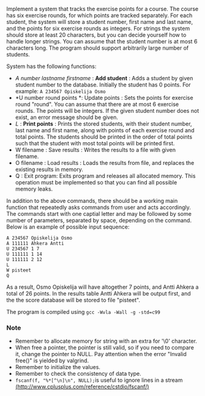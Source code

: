 Implement a system that tracks the exercise points for a course. The course has six exercise rounds, for which points are tracked separately. For each student, the system will store a student number, first name and last name, and the points for six exercise rounds as integers. For strings the system should store at least 20 characters, but you can decide  yourself how to handle longer strings. You can assume that the student number is at most 6 characters long. The program should support arbitrarily large number of students.

System has the following functions:

* *A number lastname firstname* : **Add student** : Adds a student by given student number to the database. Initially the student
has 0 points. For example: `A 234567 Opiskelija Osmo`
* *U number round points *: Update points : Sets the points for exercise round "round". You can assume that there are at most 6 exercise rounds. The points will be integers. If the given student number does not exist, an error message should be given.
* *L* : **Print points** : Prints the stored students, with their student number, last name and first name, along with points of each exercise round and total points. The students should be printed in the order of total points such that the student with most total points will be printed first.
* W filename : Save results : Writes the results to a file with given filename.
* O filename : Load results : Loads the results from file, and replaces the existing results in memory.
* Q : Exit program: Exits program and releases all allocated memory. This operation must be implemented so that you can find all possible memory leaks.

In addition to the above commands, there should be a working main function that repeatedly asks commands from user and acts accordingly. The commands start with one captial letter and may be followed by some number of parameters, separated by space, depending on the command. Below is an example of possible input sequence:

```
A 234567 Opiskelija Osmo
A 111111 Ahkera Antti
U 234567 1 7
U 111111 1 14
U 111111 2 12
L
W pisteet
Q
```
As a result, Osmo Opiskelija will have altogether 7 points, and Antti Ahkera a total of 26 points. In the results table Antti Ahkera will be output first, and the the score database will be stored to file "pisteet".

The program is compiled using `gcc -Wvla -Wall -g -std=c99`

### Note
* Remember to allocate memory for string with an extra for '\0' character.
* When free a pointer, the pointer is still valid, so if you need to compare it, change the pointer to NULL. Pay attention when the error "Invalid free()" is yielded by valgrind.
* Remember to initialize the values.
* Remember to check the consistency of data type.
* `fscanf(f, "%*[^\n]\n", NULL);`is useful to ignore lines in a stream  [(http://www.cplusplus.com/reference/cstdio/fscanf/)](http://www.cplusplus.com/reference/cstdio/fscanf/)

